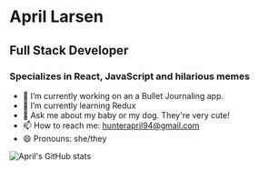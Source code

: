 
# April Larsen

## Full Stack Developer

### Specializes in React, JavaScript and hilarious memes

- 🍎 I’m currently working on an a Bullet Journaling app. 
- 🌱 I’m currently learning Redux
- 💬 Ask me about my baby or my dog. They're very cute!
- 📫 How to reach me: [hunterapril94@gmail.com](mailto:hunterapril94@gmail.com)
- 😄 Pronouns: she/they

![April's GitHub stats](https://github-readme-stats.vercel.app/api?username=hunterapril94)
